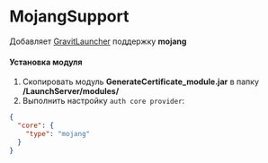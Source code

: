 # MojangSupport

Добавляет [GravitLauncher] поддержку **mojang**

#### Установка модуля

1. Скопировать модуль **GenerateCertificate_module.jar** в папку **/LaunchServer/modules/**
2. Выполнить настройку `auth core provider`:

```json
{
  "core": {
    "type": "mojang"
  }
}
```

[GravitLauncher]: https://github.com/GravitLauncher/Launcher

